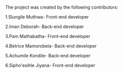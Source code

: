 The project was created by the following contributors:

1.Slungile Muthwa- Front-end developer

2.Iman Deborah- Back-end developer

3.Pam Mathabatha- Front-end developer

4.Betrice Mamorobela- Back-end developer

5.Achumile Kondile- Back-end developer

6.Sipho'esihle Jiyana- Front-end developer
